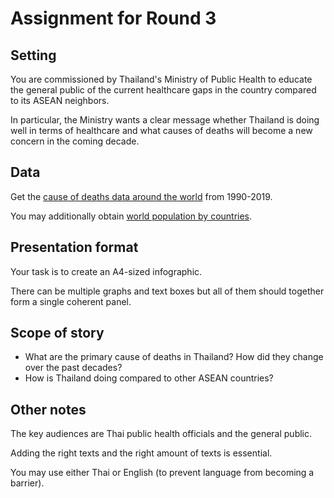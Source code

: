 # Assignment for Round 3
## Setting
You are commissioned by Thailand's Ministry of Public Health to educate the general public of the current healthcare gaps in the country compared to its ASEAN neighbors.

In particular, the Ministry wants a clear message whether Thailand is doing well in terms of healthcare and what causes of deaths will become a new concern in the coming decade.

## Data
Get the [cause of deaths data around the world](https://www.kaggle.com/datasets/iamsouravbanerjee/cause-of-deaths-around-the-world) from 1990-2019.

You may additionally obtain [world population by countries](https://worldpopulationreview.com/).

## Presentation format
Your task is to create an A4-sized infographic. 

There can be multiple graphs and text boxes but all of them should together form a single coherent panel.

## Scope of story
* What are the primary cause of deaths in Thailand? How did they change over the past decades?
* How is Thailand doing compared to other ASEAN countries?

## Other notes
The key audiences are Thai public health officials and the general public.

Adding the right texts and the right amount of texts is essential.

You may use either Thai or English (to prevent language from becoming a barrier).
